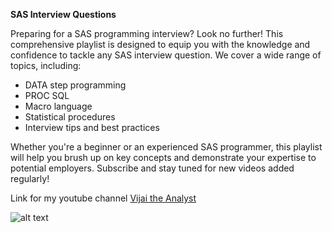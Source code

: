 **SAS Interview Questions** 

Preparing for a SAS programming interview? Look no further! This comprehensive playlist is designed to equip you with the knowledge and confidence to tackle any SAS interview question. We cover a wide range of topics, including:

- DATA step programming
- PROC SQL
- Macro language
- Statistical procedures
- Interview tips and best practices

Whether you're a beginner or an experienced SAS programmer, this playlist will help you brush up on key concepts and demonstrate your expertise to potential employers. Subscribe and stay tuned for new videos added regularly!

Link for my youtube channel [Vijai the Analyst](https://www.youtube.com/channel/UCS98bvXUXZOYQT0AbBcfD7Q)


![alt text](https://res.cloudinary.com/dqqjik4em/image/upload/v1735980927/Vijai_the_Analyst_SAS.jpg)